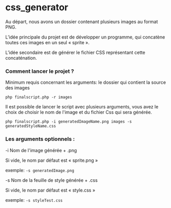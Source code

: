 # css_generator


Au départ, nous avons un dossier contenant plusieurs images au format PNG.

L’idée principale du projet est de développer un programme, qui concatène toutes ces images en un seul « sprite ».

L’idée secondaire est de générer le fichier CSS représentant cette concaténation.

### Comment lancer le projet ?

Minimum requis concernant les arguments: le dossier qui contient la source des images

``php finalscript.php -r images``

Il est possible de lancer le script avec plusieurs arguments, vous avez le choix de choisir le nom de l'image et du fichier Css qui sera générée.

``php finalscript.php -i generatedImageName.png images -s generatedStyleName.css``


### Les arguments optionnels :

-i Nom de l'image générée + .png

Si vide, le nom par défaut est « sprite.png »

exemple: ``-s generatedImage.png``


-s Nom de la feuille de style générée + .css

Si vide, le nom par défaut est « style.css »

exemple: ``-s styleTest.css``
